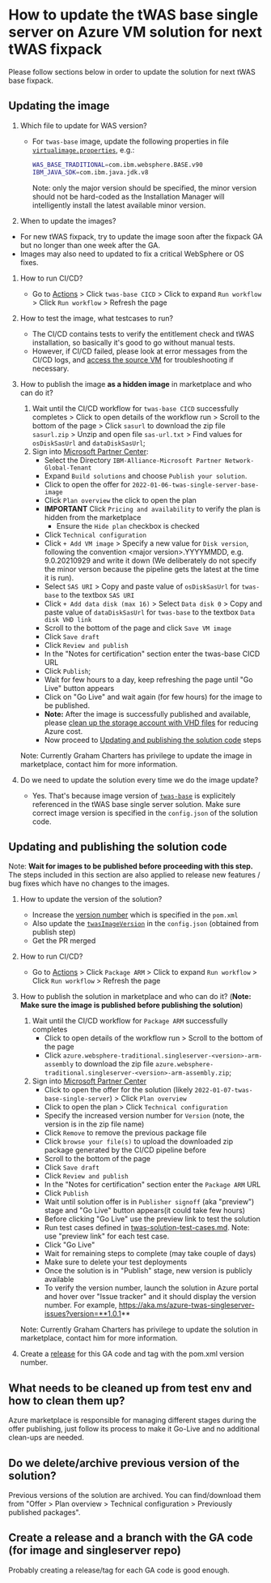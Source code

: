 # How to update the tWAS base single server on Azure VM solution for next tWAS fixpack

Please follow sections below in order to update the solution for next tWAS base fixpack.

## Updating the image

1. Which file to update for WAS version?
   * For `twas-base` image, update the following properties in file [`virtualimage.properties`](https://github.com/WASdev/azure.websphere-traditional.image/blob/main/twas-base/src/main/scripts/virtualimage.properties#L14-L15), e.g.:

     ```bash
     WAS_BASE_TRADITIONAL=com.ibm.websphere.BASE.v90
     IBM_JAVA_SDK=com.ibm.java.jdk.v8
     ```

     Note: only the major version should be specified, the minor version should not be hard-coded as the Installation Manager will intelligently install the latest available minor version.

1. When to update the images?
- For new tWAS fixpack, try to update the image soon after the fixpack GA but no longer than one week after the GA.
- Images may also need to updated to fix a critical WebSphere or OS fixes.

1. How to run CI/CD?
   * Go to [Actions](https://github.com/WASdev/azure.websphere-traditional.image/actions) > Click `twas-base CICD` > Click to expand `Run workflow` > Click `Run workflow` > Refresh the page

1. How to test the image, what testcases to run?
   * The CI/CD contains tests to verify the entitlement check and tWAS installation, so basically it's good to go without manual tests.
   * However, if CI/CD failed, please look at error messages from the CI/CD logs, and [access the source VM](https://github.com/WASdev/azure.websphere-traditional.image/blob/main/docs/howto-access-source-vm.md) for troubleshooting if necessary.

1. How to publish the image **as a hidden image** in marketplace and who can do it?
   1. Wait until the CI/CD workflow for `twas-base CICD` successfully completes > Click to open details of the workflow run > Scroll to the bottom of the page > Click `sasurl` to download the zip file `sasurl.zip` > Unzip and open file `sas-url.txt` > Find values for `osDiskSasUrl` and `dataDiskSasUrl`;
   1. Sign into [Microsoft Partner Center](https://partner.microsoft.com/dashboard/commercial-marketplace/overview):
      * Select the Directory `IBM-Alliance-Microsoft Partner Network-Global-Tenant`
      * Expand `Build solutions` and choose `Publish your solution`.  
      * Click to open the offer for `2022-01-06-twas-single-server-base-image`
      * Click `Plan overview` the click to open the plan 
      * **IMPORTANT** Click `Pricing and availability` to verify the plan is hidden from the marketplace
         * Ensure the `Hide plan` checkbox is checked
      * Click `Technical configuration` 
      * Click `+ Add VM image` > Specify a new value for `Disk version`, following the convention \<major version\>.YYYYMMDD, e.g. 9.0.20210929 and write it down (We deliberately do not specify the minor verson because the pipeline gets the latest at the time it is run). 
      * Select `SAS URI` > Copy and paste value of `osDiskSasUrl` for `twas-base` to the textbox `SAS URI` 
      * Click `+ Add data disk (max 16)` > Select `Data disk 0` > Copy and paste value of `dataDiskSasUrl` for `twas-base` to the textbox `Data disk VHD link`
      * Scroll to the bottom of the page and click `Save VM image`
      * Click `Save draft`
      * Click `Review and publish`
      * In the "Notes for certification" section enter the twas-base CICD URL
      * Click `Publish`;
      * Wait for few hours to a day, keep refreshing the page until "Go Live" button appears
      * Click on "Go Live" and wait again (for few hours) for the image to be published.
      * **Note:** After the image is successfully published and available, please [clean up the storage account with VHD files](https://github.com/WASdev/azure.websphere-traditional.image/blob/main/docs/howto-cleanup-after-image-published.md) for reducing Azure cost.
      * Now proceed to [Updating and publishing the solution code](#updating-and-publishing-the-solution-code) steps

   Note: Currently Graham Charters has privilege to update the image in marketplace, contact him for more information.

1. Do we need to update the solution every time we do the image update?
   * Yes. That's because image version of [`twas-base`](https://github.com/WASdev/azure.websphere-traditional.singleserver/blob/main/src/main/bicep/config.json#L14) is explicitely referenced in the tWAS base single server solution. Make sure correct image version is specified in the `config.json` of the solution code.

## Updating and publishing the solution code

Note: **Wait for images to be published before proceeding with this step.** The steps included in this section are also applied to release new features / bug fixes which have no changes to the images.

1. How to update the version of the solution?
   * Increase the [version number](https://github.com/WASdev/azure.websphere-traditional.singleserver/blob/main/pom.xml#L22) which is specified in the `pom.xml`
   * Also update the [`twasImageVersion`](https://github.com/WASdev/azure.websphere-traditional.singleserver/blob/main/src/main/bicep/config.json#L14) in the `config.json` (obtained from publish step)
   * Get the PR merged

1. How to run CI/CD?
   * Go to [Actions](https://github.com/WASdev/azure.websphere-traditional.singleserver/actions) > Click `Package ARM` > Click to expand `Run workflow` > Click `Run workflow` > Refresh the page

1. How to publish the solution in marketplace and who can do it? (**Note: Make sure the image is published before publishing the solution**)
   1. Wait until the CI/CD workflow for `Package ARM` successfully completes 
       * Click to open details of the workflow run > Scroll to the bottom of the page
       * Click `azure.websphere-traditional.singleserver-<version>-arm-assembly` to download the zip file `azure.websphere-traditional.singleserver-<version>-arm-assembly.zip`;
   3. Sign into [Microsoft Partner Center](https://partner.microsoft.com/dashboard/commercial-marketplace/overview)
       * Click to open the offer for the solution (likely `2022-01-07-twas-base-single-server`) > Click `Plan overview`
       * Click to open the plan > Click `Technical configuration`
       * Specify the increased version number for `Version` (note, the version is in the zip file name)
       * Click `Remove` to remove the previous package file
       * Click `browse your file(s)` to upload the downloaded zip package generated by the CI/CD pipeline before
       * Scroll to the bottom of the page
       * Click `Save draft`
       * Click `Review and publish`
       * In the "Notes for certification" section enter the `Package ARM` URL
       * Click `Publish`
       * Wait until solution offer is in `Publisher signoff` (aka "preview") stage and "Go Live" button appears(it could take few hours)
       * Before clicking "Go Live" use the preview link to test the solution
       * Run test cases defined in [twas-solution-test-cases.md](twas-solution-test-cases.md). Note: use "preview link" for each test case.
       * Click "Go Live"
       * Wait for remaining steps to complete (may take couple of days)
       * Make sure to delete your test deployments
       * Once the solution is in "Publish" stage, new version is publicly available
       * To verify the version number, launch the solution in Azure portal and hover over "Issue tracker" and it should display the version number. For example, https://aka.ms/azure-twas-singleserver-issues?version=**1.0.1**

   Note: Currently Graham Charters has privilege to update the solution in marketplace, contact him for more information.

1. Create a [release](https://github.com/WASdev/azure.websphere-traditional.singleserver/releases) for this GA code and tag with the pom.xml version number.


## What needs to be cleaned up from test env and how to clean them up?

Azure marketplace is responsible for managing different stages during the offer publishing, just follow its process to make it Go-Live and no additional clean-ups are needed.

## Do we delete/archive previous version of the solution?

Previous versions of the solution are archived. You can find/download them from "Offer > Plan overview > Technical configuration > Previously published packages".

## Create a release and a branch with the GA code (for image and singleserver repo)

Probably creating a release/tag for each GA code is good enough.
